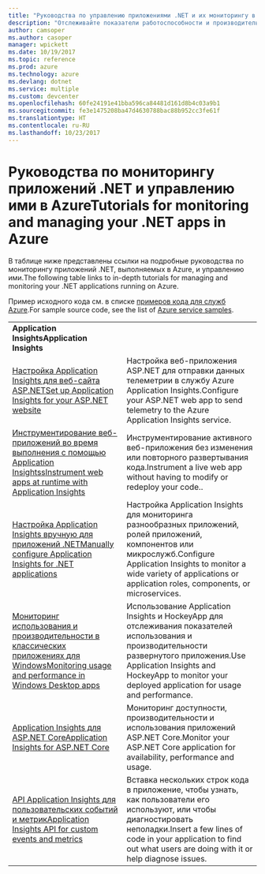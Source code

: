 ```yaml
---
title: "Руководства по управлению приложениями .NET и их мониторингу в Azure"
description: "Отслеживайте показатели работоспособности и производительности приложения .NET, выполняемого в Azure, и инструментируйте средства телеметрии, чтобы сохранять сведения о том, как используется приложение."
author: camsoper
ms.author: casoper
manager: wpickett
ms.date: 10/19/2017
ms.topic: reference
ms.prod: azure
ms.technology: azure
ms.devlang: dotnet
ms.service: multiple
ms.custom: devcenter
ms.openlocfilehash: 60fe24191e41bba596ca84481d161d8b4c03a9b1
ms.sourcegitcommit: fe3e1475208ba47d4630788bac88b952cc3fe61f
ms.translationtype: HT
ms.contentlocale: ru-RU
ms.lasthandoff: 10/23/2017
---
```

# <a name="tutorials-for-monitoring-and-managing-your-net-apps-in-azure"></a><span data-ttu-id="ccfbb-103">Руководства по мониторингу приложений .NET и управлению ими в Azure</span><span class="sxs-lookup"><span data-stu-id="ccfbb-103">Tutorials for monitoring and managing your .NET apps in Azure</span></span>

<span data-ttu-id="ccfbb-104">В таблице ниже представлены ссылки на подробные руководства по мониторингу приложений .NET, выполняемых в Azure, и управлению ими.</span><span class="sxs-lookup"><span data-stu-id="ccfbb-104">The following table links to in-depth tutorials for managing and monitoring your .NET applications running on Azure.</span></span> 

<span data-ttu-id="ccfbb-105">Пример исходного кода см. в списке [примеров кода для служб Azure](https://azure.microsoft.com/resources/samples/?platform=dotnet).</span><span class="sxs-lookup"><span data-stu-id="ccfbb-105">For sample source code, see the list of [Azure service samples](https://azure.microsoft.com/resources/samples/?platform=dotnet).</span></span>

| | |
|---|---|
| <span data-ttu-id="ccfbb-106">**Application Insights**</span><span class="sxs-lookup"><span data-stu-id="ccfbb-106">**Application Insights**</span></span> ||
| <span data-ttu-id="ccfbb-107">[Настройка Application Insights для веб-сайта ASP.NET][1]</span><span class="sxs-lookup"><span data-stu-id="ccfbb-107">[Set up Application Insights for your ASP.NET website][1]</span></span> | <span data-ttu-id="ccfbb-108">Настройка веб-приложения ASP.NET для отправки данных телеметрии в службу Azure Application Insights.</span><span class="sxs-lookup"><span data-stu-id="ccfbb-108">Configure your ASP.NET web app to send telemetry to the Azure Application Insights service.</span></span> | 
| <span data-ttu-id="ccfbb-109">[Инструментирование веб-приложений во время выполнения с помощью Application Insightss][2]</span><span class="sxs-lookup"><span data-stu-id="ccfbb-109">[Instrument web apps at runtime with Application Insights][2]</span></span> | <span data-ttu-id="ccfbb-110">Инструментирование активного веб-приложения без изменения или повторного развертывания кода.</span><span class="sxs-lookup"><span data-stu-id="ccfbb-110">Instrument a live web app without having to modify or redeploy your code..</span></span> | 
| <span data-ttu-id="ccfbb-111">[Настройка Application Insights вручную для приложений .NET][3]</span><span class="sxs-lookup"><span data-stu-id="ccfbb-111">[Manually configure Application Insights for .NET applications][3]</span></span> | <span data-ttu-id="ccfbb-112">Настройка Application Insights для мониторинга разнообразных приложений, ролей приложений, компонентов или микрослужб.</span><span class="sxs-lookup"><span data-stu-id="ccfbb-112">Configure Application Insights to monitor a wide variety of applications or application roles, components, or microservices.</span></span> | 
| <span data-ttu-id="ccfbb-113">[Мониторинг использования и производительности в классических приложениях для Windows][4]</span><span class="sxs-lookup"><span data-stu-id="ccfbb-113">[Monitoring usage and performance in Windows Desktop apps][4]</span></span> | <span data-ttu-id="ccfbb-114">Использование Application Insights и HockeyApp для отслеживания показателей использования и производительности развернутого приложения.</span><span class="sxs-lookup"><span data-stu-id="ccfbb-114">Use Application Insights and HockeyApp to monitor your deployed application for usage and performance.</span></span> | 
| <span data-ttu-id="ccfbb-115">[Application Insights для ASP.NET Core][5]</span><span class="sxs-lookup"><span data-stu-id="ccfbb-115">[Application Insights for ASP.NET Core][5]</span></span> | <span data-ttu-id="ccfbb-116">Мониторинг доступности, производительности и использования приложений ASP.NET Core.</span><span class="sxs-lookup"><span data-stu-id="ccfbb-116">Monitor your ASP.NET Core application for availability, performance and usage.</span></span> | 
| <span data-ttu-id="ccfbb-117">[API Application Insights для пользовательских событий и метрик][6]</span><span class="sxs-lookup"><span data-stu-id="ccfbb-117">[Application Insights API for custom events and metrics][6]</span></span> | <span data-ttu-id="ccfbb-118">Вставка нескольких строк кода в приложение, чтобы узнать, как пользователи его используют, или чтобы диагностировать неполадки.</span><span class="sxs-lookup"><span data-stu-id="ccfbb-118">Insert a few lines of code in your application to find out what users are doing with it or help diagnose issues.</span></span> | 


[1]: /azure/application-insights/app-insights-asp-net
[2]: /azure/application-insights/app-insights-monitor-performance-live-website-now
[3]: /azure/application-insights/app-insights-windows-services
[4]: /azure/application-insights/app-insights-windows-desktop
[5]: /azure/application-insights/app-insights-asp-net-core
[6]: /azure/application-insights/app-insights-api-custom-events-metrics
